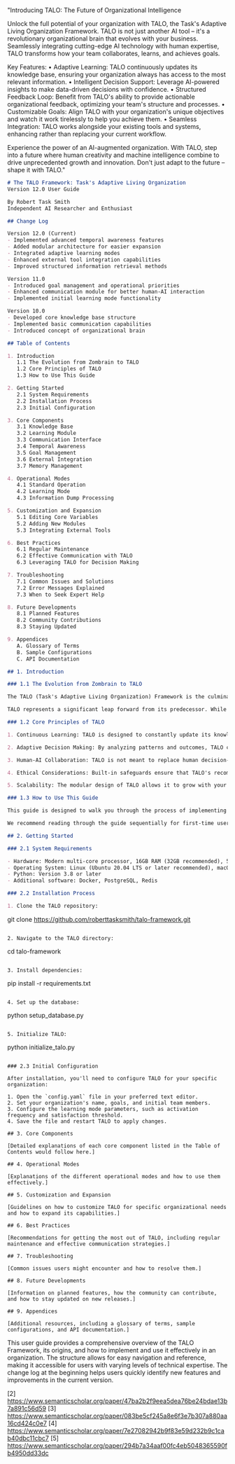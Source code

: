 "Introducing TALO: The Future of Organizational Intelligence

Unlock the full potential of your organization with TALO, the Task's Adaptive Living Organization Framework. TALO is not just another AI tool – it's a revolutionary organizational brain that evolves with your business. Seamlessly integrating cutting-edge AI technology with human expertise, TALO transforms how your team collaborates, learns, and achieves goals.

Key Features:
• Adaptive Learning: TALO continuously updates its knowledge base, ensuring your organization always has access to the most relevant information.
• Intelligent Decision Support: Leverage AI-powered insights to make data-driven decisions with confidence.
• Structured Feedback Loop: Benefit from TALO's ability to provide actionable organizational feedback, optimizing your team's structure and processes.
• Customizable Goals: Align TALO with your organization's unique objectives and watch it work tirelessly to help you achieve them.
• Seamless Integration: TALO works alongside your existing tools and systems, enhancing rather than replacing your current workflow.

Experience the power of an AI-augmented organization. With TALO, step into a future where human creativity and machine intelligence combine to drive unprecedented growth and innovation. Don't just adapt to the future – shape it with TALO."



```markdown
# The TALO Framework: Task's Adaptive Living Organization
Version 12.0 User Guide

By Robert Task Smith
Independent AI Researcher and Enthusiast

## Change Log

Version 12.0 (Current)
- Implemented advanced temporal awareness features
- Added modular architecture for easier expansion
- Integrated adaptive learning modes
- Enhanced external tool integration capabilities
- Improved structured information retrieval methods

Version 11.0
- Introduced goal management and operational priorities
- Enhanced communication module for better human-AI interaction
- Implemented initial learning mode functionality

Version 10.0
- Developed core knowledge base structure
- Implemented basic communication capabilities
- Introduced concept of organizational brain

## Table of Contents

1. Introduction
   1.1 The Evolution from Zombrain to TALO
   1.2 Core Principles of TALO
   1.3 How to Use This Guide

2. Getting Started
   2.1 System Requirements
   2.2 Installation Process
   2.3 Initial Configuration

3. Core Components
   3.1 Knowledge Base
   3.2 Learning Module
   3.3 Communication Interface
   3.4 Temporal Awareness
   3.5 Goal Management
   3.6 External Integration
   3.7 Memory Management

4. Operational Modes
   4.1 Standard Operation
   4.2 Learning Mode
   4.3 Information Dump Processing

5. Customization and Expansion
   5.1 Editing Core Variables
   5.2 Adding New Modules
   5.3 Integrating External Tools

6. Best Practices
   6.1 Regular Maintenance
   6.2 Effective Communication with TALO
   6.3 Leveraging TALO for Decision Making

7. Troubleshooting
   7.1 Common Issues and Solutions
   7.2 Error Messages Explained
   7.3 When to Seek Expert Help

8. Future Developments
   8.1 Planned Features
   8.2 Community Contributions
   8.3 Staying Updated

9. Appendices
   A. Glossary of Terms
   B. Sample Configurations
   C. API Documentation

## 1. Introduction

### 1.1 The Evolution from Zombrain to TALO

The TALO (Task's Adaptive Living Organization) Framework is the culmination of years of research and development in the field of AI-assisted organizational management. Its roots can be traced back to the Zombrain system, an AI companion designed for a realistic zombie survival game. The success of Zombrain in managing virtual organizations led to the realization that similar principles could be applied to real-world organizations.

TALO represents a significant leap forward from its predecessor. While Zombrain was focused on survival and resource management in a simulated environment, TALO is designed to be a comprehensive organizational brain capable of adapting to the complex needs of modern businesses and institutions.

### 1.2 Core Principles of TALO

1. Continuous Learning: TALO is designed to constantly update its knowledge base, ensuring that the organization always has access to the most current and relevant information.

2. Adaptive Decision Making: By analyzing patterns and outcomes, TALO can adjust its decision-making processes to better serve the organization's goals.

3. Human-AI Collaboration: TALO is not meant to replace human decision-makers but to augment their capabilities, providing insights and suggestions based on vast amounts of data.

4. Ethical Considerations: Built-in safeguards ensure that TALO's recommendations align with ethical standards and the organization's values.

5. Scalability: The modular design of TALO allows it to grow with your organization, from small startups to large enterprises.

### 1.3 How to Use This Guide

This guide is designed to walk you through the process of implementing and utilizing TALO in your organization. Whether you're a small business owner, a corporate executive, or an independent researcher, you'll find valuable information on how to leverage TALO to enhance your organizational processes.

We recommend reading through the guide sequentially for first-time users. For those familiar with earlier versions of TALO, you may want to focus on the sections covering new features and best practices.

## 2. Getting Started

### 2.1 System Requirements

- Hardware: Modern multi-core processor, 16GB RAM (32GB recommended), 500GB SSD
- Operating System: Linux (Ubuntu 20.04 LTS or later recommended), macOS 11 or later, Windows 10 or later
- Python: Version 3.8 or later
- Additional software: Docker, PostgreSQL, Redis

### 2.2 Installation Process

1. Clone the TALO repository:
   ```
   git clone https://github.com/roberttasksmith/talo-framework.git
   ```

2. Navigate to the TALO directory:
   ```
   cd talo-framework
   ```

3. Install dependencies:
   ```
   pip install -r requirements.txt
   ```

4. Set up the database:
   ```
   python setup_database.py
   ```

5. Initialize TALO:
   ```
   python initialize_talo.py
   ```

### 2.3 Initial Configuration

After installation, you'll need to configure TALO for your specific organization:

1. Open the `config.yaml` file in your preferred text editor.
2. Set your organization's name, goals, and initial team members.
3. Configure the learning mode parameters, such as activation frequency and satisfaction threshold.
4. Save the file and restart TALO to apply changes.

## 3. Core Components

[Detailed explanations of each core component listed in the Table of Contents would follow here.]

## 4. Operational Modes

[Explanations of the different operational modes and how to use them effectively.]

## 5. Customization and Expansion

[Guidelines on how to customize TALO for specific organizational needs and how to expand its capabilities.]

## 6. Best Practices

[Recommendations for getting the most out of TALO, including regular maintenance and effective communication strategies.]

## 7. Troubleshooting

[Common issues users might encounter and how to resolve them.]

## 8. Future Developments

[Information on planned features, how the community can contribute, and how to stay updated on new releases.]

## 9. Appendices

[Additional resources, including a glossary of terms, sample configurations, and API documentation.]
```

This user guide provides a comprehensive overview of the TALO Framework, its origins, and how to implement and use it effectively in an organization. The structure allows for easy navigation and reference, making it accessible for users with varying levels of technical expertise. The change log at the beginning helps users quickly identify new features and improvements in the current version.


[2] https://www.semanticscholar.org/paper/47ba2b2f9eea5dea76be24bdae13b7a891c56d59
[3] https://www.semanticscholar.org/paper/083be5cf245a8e6f3e7b307a880aa16cd424c0e7
[4] https://www.semanticscholar.org/paper/7e27082942b9f83e59d232b9c1cab40dbc11cbc7
[5] https://www.semanticscholar.org/paper/294b7a34aaf00fc4eb5048365590fb4950dd33dc
